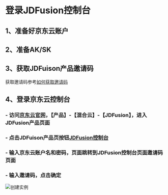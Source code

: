 
# 登录JDFusion控制台
## 1、准备好京东云账户
## 2、准备AK/SK
## 3、获取JDFuison产品邀请码
   获取邀请码参考[如何获取邀请码](jdfusion-cloud-InvitationCode.md)
## 4、登录京东云控制台
### - 访问[京东云官网](https://www.jdcloud.com)，【产品】-【混合云】-【JDFusion】，进入JDFusion产品页面
### - 点击JDFuison产品页按钮[JDFusion控制台](uc.jdfusion.jdcloud.com)
### - 输入京东云账户名和密码，页面跳转到JDFusion控制台页面邀请码页面
### - 输入邀请码，点击确定
![创建实例](https://github.com/jdcloudcom/cn/blob/edit/image/JDFusion/shuruyaoqingma.png)


